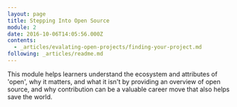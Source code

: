 ```yaml
---
layout: page
title: Stepping Into Open Source
module: 2
date: 2016-10-06T14:05:56.000Z
contents:
  - _articles/evalating-open-projects/finding-your-project.md
following: _articles/readme.md
---
```


This module helps learners understand the ecosystem and attributes of 'open', why it matters, and what it isn't by providing an overview of open source, and why contribution can be a valuable career move that also helps save the world.
